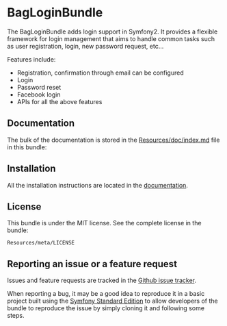BagLoginBundle
=============

The BagLoginBundle adds login support in Symfony2.
It provides a flexible framework for login management that aims to handle
common tasks such as user registration, login, new password request, etc...

Features include:

- Registration, confirmation through email can be configured
- Login
- Password reset
- Facebook login
- APIs for all the above features

Documentation
-------------

The bulk of the documentation is stored in the [Resources/doc/index.md](https://github.com/bagbyte/BagLoginBundle/blob/master/Resources/doc/index.md)
file in this bundle:

Installation
------------

All the installation instructions are located in the [documentation](https://github.com/bagbyte/BagLoginBundle/blob/master/Resources/doc/index.md).

License
-------

This bundle is under the MIT license. See the complete license in the bundle:

    Resources/meta/LICENSE

Reporting an issue or a feature request
---------------------------------------

Issues and feature requests are tracked in the [Github issue tracker](https://github.com/bagbyte/BagLoginBundle/issues).

When reporting a bug, it may be a good idea to reproduce it in a basic project
built using the [Symfony Standard Edition](https://github.com/symfony/symfony-standard)
to allow developers of the bundle to reproduce the issue by simply cloning it
and following some steps.
